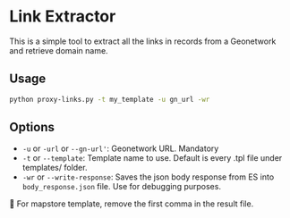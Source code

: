 # Link Extractor

This is a simple tool to extract all the links in records from a Geonetwork and retrieve domain name.

## Usage
    
```bash
python proxy-links.py -t my_template -u gn_url -wr
```

## Options

- `-u` or `-url` or `--gn-url'`: Geonetwork URL. Mandatory
- `-t` or `--template`: Template name to use. Default is every .tpl file under templates/ folder.
- `-wr` or `--write-response`: Saves the json body response from ES into `body_response.json` file. Use for debugging purposes.

:rotating_light: For mapstore template, remove the first comma  in the result file.
